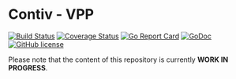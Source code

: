# Contiv - VPP

[![Build Status](https://travis-ci.org/contiv/contiv-vpp.svg?branch=master)](https://travis-ci.org/contiv/contiv-vpp)
[![Coverage Status](https://coveralls.io/repos/github/contiv/contiv-vpp/badge.svg?branch=master)](https://coveralls.io/github/contiv/contiv-vpp?branch=master)
[![Go Report Card](https://goreportcard.com/badge/github.com/contiv/contiv-vpp)](https://goreportcard.com/report/github.com/contiv/contiv-vpp)
[![GoDoc](https://godoc.org/github.com/contiv/contiv-vpp?status.svg)](https://godoc.org/github.com/contiv/contiv-vpp)
[![GitHub license](https://img.shields.io/badge/license-Apache%20license%202.0-blue.svg)](https://github.com/contiv/contiv-vpp/blob/master/LICENSE)

Please note that the content of this repository is currently **WORK IN PROGRESS**.
